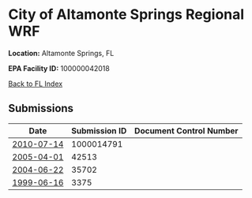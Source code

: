 # City of Altamonte Springs Regional WRF

**Location:** Altamonte Springs, FL

**EPA Facility ID:** 100000042018

[Back to FL Index](../../index.md)

## Submissions

| Date | Submission ID | Document Control Number |
|------|--------------|-------------------------|
| [2010-07-14](submissions/1000014791.md) | 1000014791 |  |
| [2005-04-01](submissions/42513.md) | 42513 |  |
| [2004-06-22](submissions/35702.md) | 35702 |  |
| [1999-06-16](submissions/3375.md) | 3375 |  |
